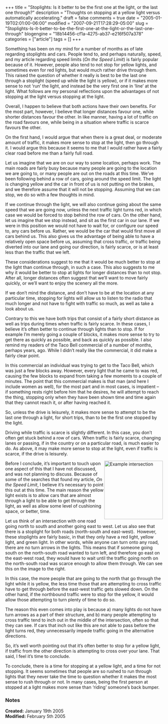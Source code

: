+++
title = "Stoplights: Is it better to be the first one at the light, or the last one through?"
description = "Thoughts on stopping at a yellow light versus automatically accelerating."
draft = false
comments = true
date = "2005-01-19T02:01:00-06:00"
modified = "2007-09-21T17:28:29-05:00"
slug = "Stoplights-Is-it-better-to-be-the-first-one-at-the-light-or-the-last-one-through"
blogengine = "18b14456-cf1a-4275-ab37-e216f507a378"
categories = ["article"]
tags = []
+++

<p>
Something has been on my mind for a number of months as of late regarding stoplights and cars. People tend to, and perhaps naturally, speed, and my article regarding speed limits (<em>On the Speed Limit</em>) is fairly popular because of it. However, people also tend to not stop for yellow lights, and sometimes even for red lights, but would much rather drive through them. This raised the question of whether it really is best to be the last one through a stoplight (speed up while the light is yellow), or if it makes more sense to not &lsquo;run&rsquo; the light, and instead be the very first one in &lsquo;line&rsquo; at the light. What follows are my personal reflections upon the advantages of not stopping at the light versus stopping at the light.
</p>
<p>
Overall, I happen to believe that both actions have their own benefits. For the most part, however, I believe that longer distances favour one, while shorter distances favour the other. In like manner, having a lot of traffic on the road favours one, while being in a situation where traffic is scarce favours the other.
</p>
<p>
On the first hand, I would argue that when there is a great deal, or moderate amount of traffic, it makes more sense to stop at the light, then go through it. I would argue this because it seems to me that I would rather have a fairly clear road before me than a fairly full road.
</p>
<p>
Let us imagine that we are on our way to some location, perhaps work. The main roads are fairly busy because many people are going to the location we are going to, or many people are out on the roads at this time. We&rsquo;ve been following behind a row of cars, going around the speed limit. The light is changing yellow and the car in front of us is not putting on the brakes, and we therefore assume that it will not be stopping. Assuming that we can stop, we do so with a few thoughts in mind.
</p>
<p>
If we continue through the light, we will also continue going about the same speed that we are going now, unless the next traffic light turns red, in which case we would be forced to stop behind the row of cars. On the other hand, let us imagine that we stop instead, and sit as the first car in our lane. If we were in this position we would not have to wait for, or configure our speed to, any cars before us. Rather, we would be the car that would first move all cars behind us. This also gives us the advantage of being able to have a relatively open space before us, assuming that cross traffic, or traffic being diverted into our lane and going our direction, is fairly scarce, or is at least less than the traffic that we left.
</p>
<p>
These considerations suggest to me that it would be much better to stop at the light than continue through, in such a case. This also suggests to me why it would be better to stop at lights for longer distances than to not stop. After all, longer distances often suggest that we&rsquo;ll want to move fairly quickly, or we&rsquo;ll want to enjoy the scenery all the more.
</p>
<p>
If we don&rsquo;t mind the distance, and don&rsquo;t have to be at the location at any particular time, stopping for lights will allow us to listen to the radio that much longer and not have to fight with traffic so much, as well as take a look about us.
</p>
<p>
Contrary to this we have both trips that consist of a fairly short distance as well as trips during times when traffic is fairly scarce. In these cases, I believe it&rsquo;s often better to continue through lights than to stop. If for example I&rsquo;m merely going a couple of blocks, it makes more sense to try to get there as quickly as possible, and back as quickly as possible. I also remind my readers of the Taco Bell commercial of a number of months, perhaps years, ago. While I didn&rsquo;t really like the commercial, it did make a fairly clear point.
</p>
<p>
In this commercial an individual was trying to get to the Taco Bell, which was just a few blocks away. However, every light that he came to was red, causing the few blocks to expand from taking a few moments to a couple of minutes. The point that this commercial makes is that man (and here I include women as well), for the most part and in most cases, is impatient &ndash; if something rests right before him that he desires, he will attempt to reach the thing, stopping only when they have been shown time and time again that they cannot reach it, or after having reached it.
</p>
<p>
So, unless the drive is leisurely, it makes more sense to attempt to be the last one through a light, for short trips, than to be the first one stopped by the light.
</p>
<p>
Driving while traffic is scarce is slightly different. In this case, you don&rsquo;t often get stuck behind a row of cars. When traffic is fairly scarce, changing lanes or passing, if in the country or on a particular road, is much easier to do. As above, it may make more sense to stop at the light, even if traffic is scarce, if the drive is leisurely.
</p>
<p>
<img style="width: 187px; height: 187px; float: right" src="http://strivinglife.com/files/2005/stoplights_intersection.jpg" alt="Example intersection" />Before I conclude, it&rsquo;s important to touch upon one aspect of this that I have not discussed, and was not planning to discuss. Because of some of the searches that found my article, <em>On the Speed Limit</em>, I believe it&rsquo;s necessary to point this out at this time. The main reason the yellow light exists is to allow cars that are almost through a light to be able to get through the light, as well as allow some level of cushioning space, or better, time.
</p>
<p>
Let us think of an intersection with one road going north to south and another going east to west. Let us also see that there is a stoplight for both roads (north-south and east-west).&nbsp; However, these stoplights are fairly basic, in that they only have a red light, yellow light, and green light. In other words, while anyone can turn onto any road, there are no turn arrows in the lights. This means that if someone going south on the north-south road wanted to turn left, and therefore go east on the east-west road, they would have to wait until the traffic going north on the north-south road was scarce enough to allow them through. We can see this on the image to the right.
</p>
<p>
In this case, the more people that are going to the north that go through the light while it is yellow, the less time those that are attempting to cross traffic have to get through before the east-west traffic gets slowed down. On the other hand, if the northbound traffic were to stop for the yellow, it would allow those attempting to turn plenty of time to do so.
</p>
<p>
The reason this even comes into play is because a) many lights do not have turn arrows as a part of their structure, and b) many people attempting to cross traffic tend to inch out in the middle of the intersection, often so that they can see. If cars that inch out like this are not able to pass before the light turns red, they unnecessarily impede traffic going in the alternative directions.
</p>
<p>
So, it&rsquo;s well worth pointing out that it&rsquo;s often better to stop for a yellow light, if traffic from the other direction is attempting to cross over your lane. That said, I feel it&rsquo;s time to conclude.
</p>
<p>
To conclude, there is a time for stopping at a yellow light, and a time for not stopping. It seems sometimes that people are so rushed to run through lights that they never take the time to question whether it makes the most sense to rush through or not. In many cases, being the first person at stopped at a light makes more sense than &lsquo;riding&rsquo; someone&rsquo;s back bumper.
</p>
<h3>Notes</h3>
<p>
<strong>Created:</strong> January 19th 2005<br />
<strong>Modified:</strong> February 5th 2005
</p>

